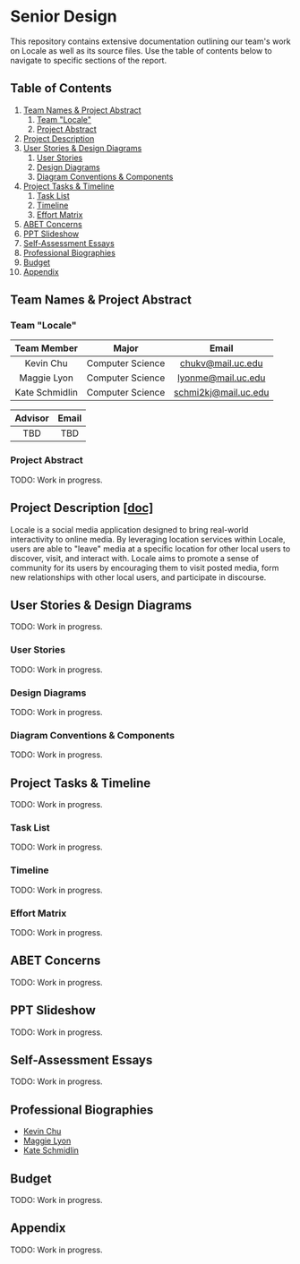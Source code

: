 # Senior Design 
This repository contains extensive documentation outlining our team's work on Locale as well as its source files. Use the table of contents below to navigate to specific sections of the report.

## Table of Contents
1. [Team Names & Project Abstract](#team-names--project-abstract)
    1. [Team "Locale"](#team-locale)
    2. [Project Abstract](#project-abstract)
2. [Project Description](#project-description-doc)
3. [User Stories & Design Diagrams](#user-stories--design-diagrams)
    1. [User Stories](#user-stories)
    2. [Design Diagrams](#design-diagrams)
    3. [Diagram Conventions & Components](#diagram-conventions--components)
5. [Project Tasks & Timeline](#project-tasks--timeline)
    1. [Task List](#task-list)
    2. [Timeline](#timeline)
    3. [Effort Matrix](#effort-matrix)
7. [ABET Concerns](#abet-concerns)
8. [PPT Slideshow](#ppt-slideshow)
9. [Self-Assessment Essays](#self-assessment-essays)
10. [Professional Biographies](#professional-biographies)
11. [Budget](#budget)
12. [Appendix](#appendix)

## Team Names & Project Abstract

### Team "Locale"

| Team Member    | Major            | Email                                               |
| :------------: | :--------------: | :-------------------------------------------------: |
| Kevin Chu      | Computer Science | [chukv@mail.uc.edu](mailto:chukv@mail.uc.edu)       |
| Maggie Lyon    | Computer Science | [lyonme@mail.uc.edu](mailto:lyonme@mail.uc.edu)     |
| Kate Schmidlin | Computer Science | [schmi2kj@mail.uc.edu](mailto:schmi2kj@mail.uc.edu) |

| Advisor | Email |
| :-----: | :---: |
| TBD | TBD |

### Project Abstract
TODO: Work in progress.

## Project Description [[doc]](docs/CS5001/Assignment2_Team_Formation_and_Project_Description/Locale_ProjectDescription.md)
Locale is a social media application designed to bring real-world interactivity to online media. By leveraging location services within Locale, users are able to "leave" media at a specific location for other local users to discover, visit, and interact with. Locale aims to promote a sense of community for its users by encouraging them to visit posted media, form new relationships with other local users, and participate in discourse. 

## User Stories & Design Diagrams
TODO: Work in progress.

### User Stories
TODO: Work in progress.

### Design Diagrams
TODO: Work in progress.

### Diagram Conventions & Components
TODO: Work in progress.

## Project Tasks & Timeline
TODO: Work in progress.

### Task List
TODO: Work in progress.

### Timeline
TODO: Work in progress.

### Effort Matrix
TODO: Work in progress.

## ABET Concerns
TODO: Work in progress.

## PPT Slideshow
TODO: Work in progress.

## Self-Assessment Essays
TODO: Work in progress.

## Professional Biographies
- [Kevin Chu](docs/CS5001/Assignment1_Professional_Biography/ChuKevin_ProfessionalBiography.md)
- [Maggie Lyon](docs/CS5001/Assignment1_Professional_Biography/LyonMaggie_ProfessionalBiography.md)
- [Kate Schmidlin](docs/CS5001/Assignment1_Professional_Biography/SchmidlinKate_ProfessionalBiography.md)

## Budget
TODO: Work in progress.

## Appendix
TODO: Work in progress.
